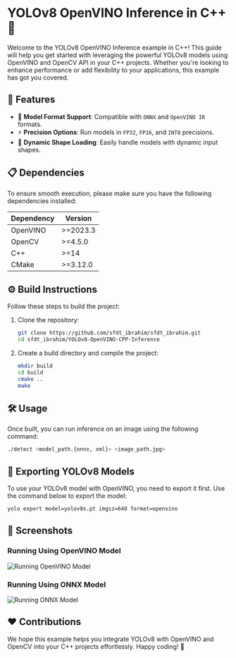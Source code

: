 # YOLOv8 OpenVINO Inference in C++ 🦾

Welcome to the YOLOv8 OpenVINO Inference example in C++! This guide will help you get started with leveraging the powerful YOLOv8 models using OpenVINO and OpenCV API in your C++ projects. Whether you're looking to enhance performance or add flexibility to your applications, this example has got you covered.

## 🌟 Features

- 🚀 **Model Format Support**: Compatible with `ONNX` and `OpenVINO IR` formats.
- ⚡ **Precision Options**: Run models in `FP32`, `FP16`, and `INT8` precisions.
- 🔄 **Dynamic Shape Loading**: Easily handle models with dynamic input shapes.

## 📋 Dependencies

To ensure smooth execution, please make sure you have the following dependencies installed:

| Dependency | Version  |
| ---------- | -------- |
| OpenVINO   | >=2023.3 |
| OpenCV     | >=4.5.0  |
| C++        | >=14     |
| CMake      | >=3.12.0 |

## ⚙️ Build Instructions

Follow these steps to build the project:

1. Clone the repository:

   ```bash
   git clone https://github.com/sfdt_ibrahim/sfdt_ibrahim.git
   cd sfdt_ibrahim/YOLOv8-OpenVINO-CPP-Inference
   ```

2. Create a build directory and compile the project:
   ```bash
   mkdir build
   cd build
   cmake ..
   make
   ```

## 🛠️ Usage

Once built, you can run inference on an image using the following command:

```bash
./detect <model_path.{onnx, xml}> <image_path.jpg>
```

## 🔄 Exporting YOLOv8 Models

To use your YOLOv8 model with OpenVINO, you need to export it first. Use the command below to export the model:

```bash
yolo export model=yolov8s.pt imgsz=640 format=openvino
```

## 📸 Screenshots

### Running Using OpenVINO Model

![Running OpenVINO Model](https://github.com/sfdt_ibrahim/sfdt_ibrahim/assets/76827698/2d7cf201-3def-4357-824c-12446ccf85a9)

### Running Using ONNX Model

![Running ONNX Model](https://github.com/sfdt_ibrahim/sfdt_ibrahim/assets/76827698/9b90031c-cc81-4cfb-8b34-c619e09035a7)

## ❤️ Contributions

We hope this example helps you integrate YOLOv8 with OpenVINO and OpenCV into your C++ projects effortlessly. Happy coding! 🚀
